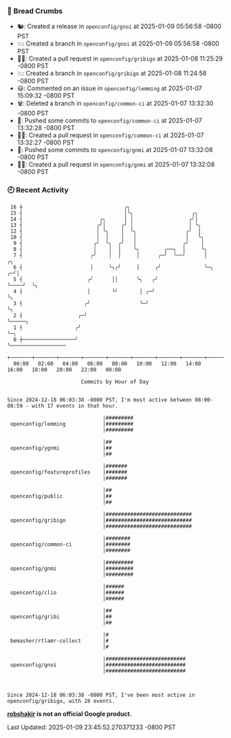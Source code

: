 ### 🍞 Bread Crumbs

 * 🐿: Created a release in `openconfig/gnoi` at 2025-01-09 05:56:58 -0800 PST
 * 💥: Created a branch in `openconfig/gnoi` at 2025-01-09 05:56:58 -0800 PST
 * ✍🏼: Created a pull request in `openconfig/gribigo` at 2025-01-08 11:25:29 -0800 PST
 * 💥: Created a branch in `openconfig/gribigo` at 2025-01-08 11:24:58 -0800 PST
 * 😃: Commented on an issue in `openconfig/lemming` at 2025-01-07 15:09:32 -0800 PST
 * 🗑: Deleted a branch in `openconfig/common-ci` at 2025-01-07 13:32:30 -0800 PST
 * 🚢: Pushed some commits to `openconfig/common-ci` at 2025-01-07 13:32:28 -0800 PST
 * ✍🏼: Created a pull request in `openconfig/common-ci` at 2025-01-07 13:32:27 -0800 PST
 * 🚢: Pushed some commits to `openconfig/gnmi` at 2025-01-07 13:32:08 -0800 PST
 * ✍🏼: Created a pull request in `openconfig/gnmi` at 2025-01-07 13:32:08 -0800 PST

### 🕘 Recent Activity
```
 16 ┼                                 ╭╮
 15 ┤                                 │╰╮                   ╭╮
 14 ┤                         ╭╮      │ │                  ╭╯│
 13 ┤                        ╭╯│     ╭╯ │                  │ ╰╮
 12 ┤                        │ ╰╮    │  ╰╮                ╭╯  │
 10 ┤                        │  │    │   │                │   ╰╮
  9 ┤                       ╭╯  ╰╮  ╭╯   │               ╭╯    │
  8 ┤                       │    │  │    ╰╮        ╭──╮  │     ╰╮
  7 ┤                      ╭╯    │  │     │      ╭─╯  ╰──╯      │        ╭╮
  6 ┤                      │     ╰╮╭╯     │     ╭╯              ╰─╮    ╭─╯│
  5 ┤                     ╭╯      ││      ╰╮   ╭╯                 ╰────╯  ╰╮
  4 ┤                     │       ╰╯       │ ╭─╯                           ╰╮
  3 ┤                    ╭╯                ╰─╯                              ╰╮
  2 ┤                  ╭─╯                                                   ╰─────╮
  1 ┤                 ╭╯                                                           ╰─╮
  0 ┼─────────────────╯                                                              ╰──────────────────
    +───────+───────+───────+───────+───────+───────+───────+───────+───────+───────+───────+───────+────
  00:00   02:00   04:00   06:00   08:00   10:00   12:00   14:00   16:00   18:00   20:00   22:00   00:00   

						Commits by Hour of Day


Since 2024-12-18 06:03:38 -0800 PST, I'm most active between 08:00-08:59 - with 17 events in that hour.

```



```
                               |#########
 openconfig/lemming            |#########
                               |#########

                               |##
 openconfig/ygnmi              |##
                               |##

                               |#######
 openconfig/featureprofiles    |#######
                               |#######

                               |##
 openconfig/public             |##
                               |##

                               |############################
 openconfig/gribigo            |############################
                               |############################

                               |########
 openconfig/common-ci          |########
                               |########

                               |#########
 openconfig/gnmi               |#########
                               |#########

                               |######
 openconfig/clio               |######
                               |######

                               |##
 openconfig/gribi              |##
                               |##

                               |#
 bemasher/rtlamr-collect       |#
                               |#

                               |##########################
 openconfig/gnoi               |##########################
                               |##########################



Since 2024-12-18 06:03:38 -0800 PST, I've been most active in openconfig/gribigo, with 28 events.

```
**[robshakir](mailto:robjs@google.com) is not an official Google product.**  


Last Updated: 2025-01-09 23:45:52.270371233 -0800 PST
